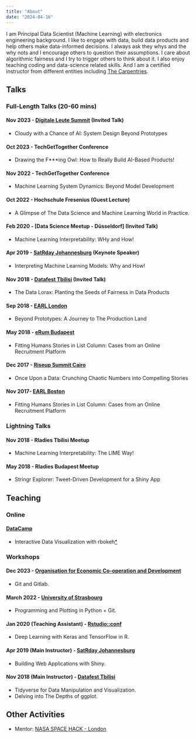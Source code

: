 ```yaml
---
title: "About"
date: "2024-04-16"
---
```



I am Principal Data Scientist (Machine Learning) with electronics engineering background. I like to engage with data, build data products and help others make data-informed decisions. I always ask they whys and the why nots and I encourage others to question their assumptions. I care about algorithmic fairness and I try to trigger others to think about it. I also enjoy teaching coding and data-science related skills. And I am a certified instructor from different entities including [The Carpentries](https://carpentries.org/).

## Talks

### Full-Length Talks (20-60 mins)

#### Nov 2023 - [Digitale Leute Summit](https://www.digitale-leute.de/summit/23/) **(Invited Talk)**

- Cloudy with a Chance of AI: System Design Beyond Prototypes

#### Oct 2023 - TechGetTogether Conference

- Drawing the F***ing Owl: How to Really Build AI-Based Products!

#### Nov 2022 - TechGetTogether Conference

- Machine Learning System Dynamics: Beyond Model Development

#### Oct 2022 - Hochschule Fresenius **(Guest Lecture)**

- A Glimpse of The Data Science and Machine Learning World in Practice.

#### Feb 2020 - [Data Science Meetup - Düsseldorf] **(Invited Talk)**

- Machine Learning Interpretability: WHy and How!

#### Apr 2019 - [SatRday Johannesburg](https://joburg2019.satrdays.org/) **(Keynote Speaker)**

- Interpreting Machine Learning Models: Why and How!

#### Nov 2018 - [Datafest Tbilisi](https://datafest.ge/agenda-day1.html) **(Invited Talk)**

- The Data Lorax: Planting the Seeds of Fairness in Data Products

#### Sep 2018 - [EARL London](https://earlconf.com/2018/london/)

- Beyond Prototypes: A Journey to The Production Land

#### May 2018 - [eRum Budapest](https://2018.erum.io/)

- Fitting Humans Stories in List Column: Cases from an Online Recruitment Platform

#### Dec 2017 - [Riseup Summit Cairo](https://riseupsummit.com/#/speakers)

- Once Upon a Data: Crunching Chaotic Numbers into Compelling Stories

#### Nov 2017- [EARL Boston](https://earlconf.com/2017/boston/)

- Fitting Humans Stories in List Column: Cases from an Online Recruitment Platform


### Lightning Talks

#### Nov 2018 - Rladies Tbilisi Meetup

- Machine Learning Interpretability: The LIME Way!

#### May 2018 - Rladies Budapest Meetup 

- Stringr Explorer: Tweet-Driven Development for a Shiny App

## Teaching 

### Online 

#### [DataCamp](https://www.datacamp.com)

- Interactive Data Visualization with rbokeh[*](https://www.datacamp.com/courses/interactive-data-visualization-with-rbokeh)

### Workshops

#### Dec 2023 - [Organisation for Economic Co-operation and Development](https://2023-12-12-swc-git-online-swc-oecd-9eb5781da4a1073d43b0b7bb5005.gitlab.io/)

- Git and Gitlab.

#### March 2022 - [University of Strasbourg](https://unistra.github.io/2023-03-02-unistra/)

- Programming and Plotting in Python + Git.

#### Jan 2020 (Teaching Assistant)  - [Rstudio::conf](https://joburg2019.satrdays.org/) 

- Deep Learning with Keras and TensorFlow in R.

#### Apr 2019 (Main Instructor) - [SatRday Johannesburg](https://joburg2019.satrdays.org/) 

- Building Web Applications with Shiny.

#### Nov 2018 (Main Instructor) - [Datafest Tbilisi](https://datafest.ge/agenda-day2.html) 

- Tidyverse for Data Manipulation and Visualization.
- Delving into The Depths of ggplot.

## Other Activities 

- Mentor: [NASA SPACE HACK - London](https://nasaspacehack.splashthat.com/)